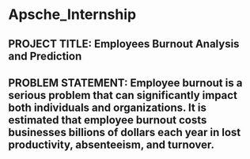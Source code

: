 # Apsche_Internship
## PROJECT TITLE: Employees Burnout Analysis and Prediction 
## PROBLEM STATEMENT: Employee burnout is a serious problem that can significantly impact both individuals and organizations. It is estimated that employee burnout costs businesses billions of dollars each year in lost productivity, absenteeism, and turnover.

